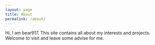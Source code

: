 ```yaml
---
layout: page
title: About
permalink: /about/
---
```


Hi, I am bear917. This site contains all about my interests and projects. Welcome to visit and leave
some advise for me.

